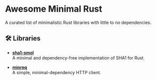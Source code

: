 # Awesome Minimal Rust

A curated list of minimalistic Rust libraries with little to no dependencies.

## 🛠️ Libraries

- **[sha1-smol](https://github.com/mitsuhiko/sha1-smol)**  
  A minimal and dependency-free implementation of SHA1 for Rust.
  
- **[minreq](https://github.com/neonmoe/minreq)**  
  A simple, minimal-dependency HTTP client.
